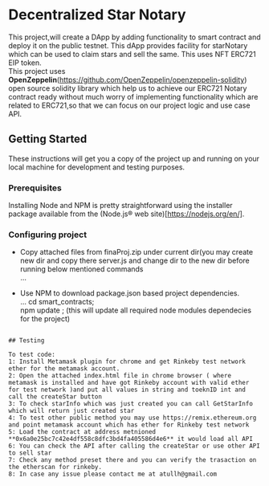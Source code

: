 # Decentralized Star Notary

This project,will create a DApp by adding functionality to smart contract and deploy it on the public testnet. This dApp provides facility for starNotary which can be used to claim stars and sell the same. This uses NFT ERC721 EIP token.  
This project uses **OpenZeppelin**(https://github.com/OpenZeppelin/openzeppelin-solidity) open source solidity library which help us to achieve our ERC721 Notary contract ready without much worry of implementing functionality which are related to ERC721,so that we can focus on our project logic and use case API.  

## Getting Started

These instructions will get you a copy of the project up and running on your local machine for development and testing purposes.  

### Prerequisites

Installing Node and NPM is pretty straightforward using the installer package available from the (Node.js® web site)[https://nodejs.org/en/].  

### Configuring project

- Copy attached files from finaProj.zip under current dir(you may create new dir and copy there server.js and change dir to the new dir before running below mentioned commands  
...

- Use NPM to download package.json based project dependencies.  
...
cd smart_contracts;  
npm update ; (this will update all required node modules dependecies for the project)  
```

## Testing

To test code:  
1: Install Metamask plugin for chrome and get Rinkeby test network ether for the metamask account.  
2: Open the attached index.html file in chrome browser ( where metamask is installed and have got Rinkeby account with valid ether for test network )and put all values in string and toeknID int and call the createStar button   
3: To check starInfo which was just created you can call GetStarInfo which will return just created star   
4: To test other public method you may use https://remix.ethereum.org and point metamask account which has ether for Rinkeby test network  
5: Load the contract at address metnioned **0x6a0e25bc7c42e4df558c8dfc3bd4fa405586d4e6** it would load all API  
6: You can check the API after calling the createStar or use other API to sell star  
7: Check any method preset there and you can verify the trasaction on the etherscan for rinkeby.
8: In case any issue please contact me at atullh@gmail.com
```
